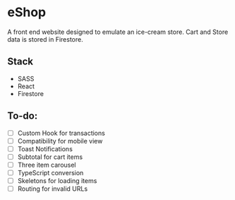 # eShop

A front end website designed to emulate an ice-cream store. Cart and Store data is stored in Firestore.

## Stack

- SASS
- React
- Firestore

## To-do:

- [ ] Custom Hook for transactions
- [ ] Compatibility for mobile view
- [ ] Toast Notifications
- [ ] Subtotal for cart items
- [ ] Three item carousel
- [ ] TypeScript conversion
- [ ] Skeletons for loading items
- [ ] Routing for invalid URLs
